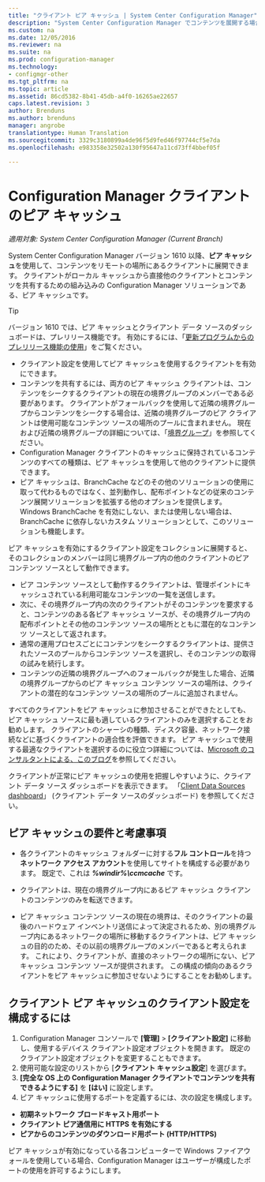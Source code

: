 ```yaml
---
title: "クライアント ピア キャッシュ | System Center Configuration Manager"
description: "System Center Configuration Manager でコンテンツを展開する場合は、クライアントのコンテンツ ソースの場所のピア キャッシュを使用します。"
ms.custom: na
ms.date: 12/05/2016
ms.reviewer: na
ms.suite: na
ms.prod: configuration-manager
ms.technology:
- configmgr-other
ms.tgt_pltfrm: na
ms.topic: article
ms.assetid: 86cd5382-8b41-45db-a4f0-16265ae22657
caps.latest.revision: 3
author: Brenduns
ms.author: brenduns
manager: angrobe
translationtype: Human Translation
ms.sourcegitcommit: 3329c3180899a4de96f5d9fed46f97744cf5e7da
ms.openlocfilehash: e983358e32502a130f95647a11cd73ff4bbef05f

---
```

# <a name="peer-cache-for-configuration-manager-clients"></a>Configuration Manager クライアントのピア キャッシュ

*適用対象: System Center Configuration Manager (Current Branch)*

System Center Configuration Manager バージョン 1610 以降、**ピア キャッシュ**を使用して、コンテンツをリモートの場所にあるクライアントに展開できます。 クライアントがローカル キャッシュから直接他のクライアントとコンテンツを共有するための組み込みの Configuration Manager ソリューションである、ピア キャッシュです。   

> [!TIP]  
> バージョン 1610 では、ピア キャッシュとクライアント データ ソースのダッシュボードは、プレリリース機能です。 有効にするには、「[更新プログラムからのプレリリース機能の使用](/sccm/core/servers/manage/install-in-console-updates#bkmk_prerelease)」をご覧ください。

 -  クライアント設定を使用してピア キャッシュを使用するクライアントを有効にできます。
 -  コンテンツを共有するには、両方のピア キャッシュ クライアントは、コンテンツをシークするクライアントの現在の境界グループのメンバーである必要があります。 クライアントがフォールバックを使用して近隣の境界グループからコンテンツをシークする場合は、近隣の境界グループのピア クライアントは使用可能なコンテンツ ソースの場所のプールに含まれません。 現在および近隣の境界グループの詳細については、「[境界グループ](/sccm/core/servers/deploy/configure/define-site-boundaries-and-boundary-groups##a-namebkmkboundarygroupsa-boundary-groups)」を参照してください。
 -  Configuration Manager クライアントのキャッシュに保持されているコンテンツのすべての種類は、ピア キャッシュを使用して他のクライアントに提供できます。
 -  ピア キャッシュは、BranchCache などのその他のソリューションの使用に取って代わるものではなく、並列動作し、配布ポイントなどの従来のコンテンツ展開ソリューションを拡張する他のオプションを提供します。 Windows BranchCache を有効にしない、または使用しない場合は、BranchCache に依存しないカスタム ソリューションとして、このソリューションも機能します。

ピア キャッシュを有効にするクライアント設定をコレクションに展開すると、そのコレクションのメンバーは同じ境界グループ内の他のクライアントのピア コンテンツ ソースとして動作できます。
 -  ピア コンテンツ ソースとして動作するクライアントは、管理ポイントにキャッシュされている利用可能なコンテンツの一覧を送信します。
 -  次に、その境界グループ内の次のクライアントがそのコンテンツを要求すると、コンテンツのある各ピア キャッシュ ソースが、その境界グループ内の配布ポイントとその他のコンテンツ ソースの場所とともに潜在的なコンテンツ ソースとして返されます。
 -  通常の運用プロセスごとにコンテンツをシークするクライアントは、提供されたソースのプールからコンテンツ ソースを選択し、そのコンテンツの取得の試みを続行します。
 -  コンテンツの近隣の境界グループへのフォールバックが発生した場合、近隣の境界グループからのピア キャッシュ コンテンツ ソースの場所は、クライアントの潜在的なコンテンツ ソースの場所のプールに追加されません。  

すべてのクライアントをピア キャッシュに参加させることができたとしても、ピア キャッシュ ソースに最も適しているクライアントのみを選択することをお勧めします。  クライアントのシャーシの種類、ディスク容量、ネットワーク接続などに基づくクライアントの適合性を評価できます。 ピア キャッシュで使用する最適なクライアントを選択するのに役立つ詳細については、[Microsoft のコンサルタントによる、このブログ](https://blogs.technet.microsoft.com/setprice/2016/06/29/pe-peer-cache-custom-reporting-examples/)を参照してください。

クライアントが正常にピア キャッシュの使用を把握しやすいように、クライアント データ ソース ダッシュボードを表示できます。 「[Client Data Sources dashboard](/sccm/core/servers/deploy/configure/monitor-content-you-have-distributed#client-data-sources-dashboard)」 (クライアント データ ソースのダッシュボード) を参照してください。


## <a name="requirements-and-considerations-for-peer-cache"></a>ピア キャッシュの要件と考慮事項
- 各クライアントのキャッシュ フォルダーに対する**フル コントロール**を持つ**ネットワーク アクセス アカウント**を使用してサイトを構成する必要があります。 既定で、これは ***%windir%\ccmcache*** です。

- クライアントは、現在の境界グループ内にあるピア キャッシュ クライアントのコンテンツのみを転送できます。

-   ピア キャッシュ コンテンツ ソースの現在の境界は、そのクライアントの最後のハードウェア インベントリ送信によって決定されるため、別の境界グループ内にあるネットワークの場所に移動するクライアントは、ピア キャッシュの目的のため、その以前の境界グループのメンバーであると考えられます。 これにより、クライアントが、直接のネットワークの場所にない、ピア キャッシュ コンテンツ ソースが提供されます。 この構成の傾向のあるクライアントをピア キャッシュに参加させないようにすることをお勧めします。

## <a name="to-configure-client-peer-cache-client-settings"></a>クライアント ピア キャッシュのクライアント設定を構成するには
1.  Configuration Manager コンソールで **[管理]** > **[クライアント設定]** に移動し、使用するデバイス クライアント設定オブジェクトを開きます。 既定のクライアント設定オブジェクトを変更することもできます。
2.  使用可能な設定のリストから [**クライアント キャッシュ設定**] を選びます。
3.  **[完全な OS 上の Configuration Manager クライアントでコンテンツを共有できるようにする]** を **[はい]** に設定します。
4.  ピア キャッシュに使用するポートを定義するには、次の設定を構成します。  
  -  **初期ネットワーク ブロードキャスト用ポート**
  -  **クライアント ピア通信用に HTTPS を有効にする**
  -  **ピアからのコンテンツのダウンロード用ポート (HTTP/HTTPS)**

ピア キャッシュが有効になっている各コンピューターで Windows ファイアウォールを使用している場合、Configuration Manager はユーザーが構成したポートの使用を許可するようにします。



<!--HONumber=Dec16_HO3-->


